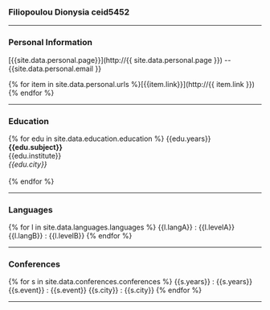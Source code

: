 
   
### Filiopoulou Dionysia ceid5452
_______________________ 

### Personal Information

[{{site.data.personal.page}}](http://{{ site.data.personal.page }}) -- {{site.data.personal.email }} <br/>

{% for item in site.data.personal.urls %}[{{item.link}}](http://{{ item.link }})<br>{% endfor %}

_______________________

### Education

{% for edu in site.data.education.education %}
{{edu.years}}<br>
__{{edu.subject}}__ <br>
{{edu.institute}} <br> 
*{{edu.city}}* <br> <br>
{% endfor %}

_______________________

### Languages

{% for l in site.data.languages.languages %}
{{l.langA}} :  {{l.levelA}}  
{{l.langB}} :  {{l.levelB}}
{% endfor %}

_______________________

### Conferences

{% for s in site.data.conferences.conferences %}
{{s.years}} :  {{s.years}}  
{{s.event}} :  {{s.event}}
{{s.city}}  :  {{s.city}}
{% endfor %}

_______________________
